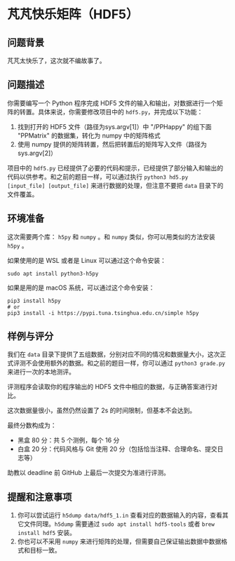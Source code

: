 # 芃芃快乐矩阵（HDF5）

## 问题背景

芃芃太快乐了，这次就不编故事了。

## 问题描述

你需要编写一个 Python 程序完成 HDF5 文件的输入和输出，对数据进行一个矩阵的转置。具体来说，你需要修改项目中的 `hdf5.py`，并完成以下功能：

1. 找到打开的 HDF5 文件（路径为sys.argv[1]）中 "/PPHappy" 的组下面 "PPMatrix" 的数据集，转化为 numpy 中的矩阵格式
2. 使用 numpy 提供的矩阵转置，然后把转置后的矩阵写入文件（路径为sys.argv[2]）

项目中的 `hdf5.py` 已经提供了必要的代码和提示，已经提供了部分输入和输出的代码以供参考。和之前的题目一样，可以通过执行 `python3 hd5.py [input_file] [output_file]` 来进行数据的处理，但注意不要把 `data` 目录下的文件覆盖。

## 环境准备

这次需要两个库： `h5py` 和 `numpy` 。和 `numpy` 类似，你可以用类似的方法安装 `h5py` 。

如果使用的是 WSL 或者是 Linux 可以通过这个命令安装：

```
sudo apt install python3-h5py
```

如果是用的是 macOS 系统，可以通过这个命令安装：

```
pip3 install h5py
# or
pip3 install -i https://pypi.tuna.tsinghua.edu.cn/simple h5py
```

## 样例与评分

我们在 `data` 目录下提供了五组数据，分别对应不同的情况和数据量大小，这次正式评测不会使用额外的数据。和之前的题目一样，你可以通过 `python3 grade.py` 来进行一次的本地测评。

评测程序会读取你的程序输出的 HDF5 文件中相应的数据，与正确答案进行对比。

这次数据量很小，虽然仍然设置了 2s 的时间限制，但基本不会达到。

最终分数构成为：

* 黑盒 80 分：共 5 个测例，每个 16 分
* 白盒 20 分：代码风格与 Git 使用 20 分（包括恰当注释、合理命名、提交日志等）

助教以 deadline 前 GitHub 上最后一次提交为准进行评测。

## 提醒和注意事项

1. 你可以尝试运行 `h5dump data/hdf5_1.in` 查看对应的数据输入的内容，查看其它文件同理。`h5dump` 需要通过 `sudo apt install hdf5-tools` 或者 `brew install hdf5` 安装。
2. 你也可以不采用 `numpy` 来进行矩阵的处理，但需要自己保证输出数据中数据格式和目标一致。
